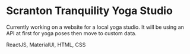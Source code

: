 # Scranton Tranquility Yoga Studio

Currently working on a website for a local yoga studio. It will be using an API at first for yoga poses then move to custom data.

ReactJS, MaterialUI, HTML, CSS
